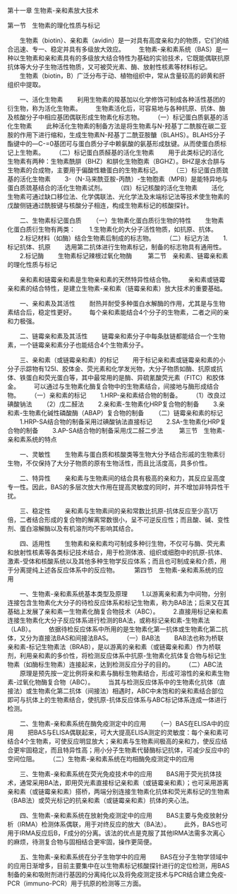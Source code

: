 第十一章 生物素-亲和素放大技术

第一节　生物素的理化性质与标记

　　生物素（biotin）、亲和素（avidin）是一对具有高度亲和力的物质，它们的结合迅速、专一、稳定并具有多级放大效应。 
　　生物素-亲和素系统（BAS）是一种以生物素和亲和素具有的多级放大结合特性为基础的实验技术，它既能偶联抗原抗体等大分子生物活性物质，又可被荧光素、酶、放射性核素等材料标记。 
　　生物素（biotin，B）广泛分布于动、植物组织中，常从含量较高的卵黄和肝组织中提取。 

　　一、活化生物素
　　利用生物素的羧基加以化学修饰可制成各种活性基团的衍生物，称为活化生物素。 
　　生物素活化后，可容易地与各种抗原、抗体、酶及核酸分子中相应基团偶联形成生物素化标志物。 
　　（一）标记蛋白质氨基的活化生物素
　　此种活化生物素的制备方法是将生物素与N-羟基丁二酰胺在碳二亚胺的作用下进行缩和，生成生物素N-羟基丁二酰亚胺醣（BLAHS）。BLAHS分子酯键中的—C-=0基团可与蛋白质分子中赖氨酸的氨基形成肽键。从而使蛋白质标记上生物素。
　　（二）标记蛋白质醛基的活化生物素
　　用于此类标记的活化生物素有两种：生物素酰肼（BHZ）和肼化生物胞素（BGHZ）。BHZ是水合肼与生物素的合成物，主要用于偏酸性糖蛋白的生物素标记。
　　（三）标记蛋白质巯基的活化生物素
　　3-（N-马来酰亚胺-丙酰）-生物胞素（MPB）是能特异地与蛋白质巯基结合的活化生物素试剂。
　　（四）标记核酸的活化生物素 
　　活化生物素可通过缺口移位法、化学偶联法、光化学法及末端标记法等技术使生物素的戊酸侧链通过酰胺键与核酸分子相连，构成生物素标记的核酸探针。

　　二、生物素标记蛋白质
　　（一）生物素化蛋白质衍生物的特性
　　生物素化蛋白质衍生物有两类： 
　　1.生物素化的大分子活性物质，如抗原、抗体。 
　　2.标记材料（如酶）结合生物素后制成的标志物。 
　　（二）标记方法 
　　1.标记抗体、抗原 
　　选用第二抗体进行生物素标记，制备的标志物具有通用性。 
　　2.标记酶 
　　生物素标记辣根过氧化物酶 
　　 
第二节　亲和素、链霉亲和素的理化性质与标记

　　亲和素和链霉亲和素是生物亲和素的天然特异性结合物。 
　　亲和素或链霉亲和素的结合特性，是建立生物素-亲和素（链霉亲和素）放大技术的重要基础。 

　　一、亲和素及其活性
　　耐热并耐受多种蛋白水解酶的作用，尤其是与生物素结合后，稳定性更好。
　　每个亲和素能结合4个分子的生物素，二者之间的亲和力极强。

　　二、链霉亲和素及其活性
　　链霉亲和素分子中每条肽链都能结合一个生物素，一个链霉亲和素分子也能结合4个生物素分子。 

　　三、亲和素（或链霉亲和素）的标记
　　用于标记亲和素或链霉亲和素的小分子示踪物有125Ⅰ、胶体金、荧光素和化学发光物，大分子物质如酶、抗原或抗体、铁蛋白和荧光蛋白等，其中最常用的是酶、异硫氰酸荧光素（FITC）和胶体金。 
　　可以通过与生物素化酶复合物中的生物素结合，间接地与酶形成结合物。 
　　（一）亲和素的标记
　　1.HRP-亲和素结合物的制备。
　　（1）改良过碘酸钠法
　　（2）戊二醛法
　　2.亲和素-生物素化HRP复合物的制备
　　3.亲和素-生物素化碱性磷酸酶（ABAP）复合物的制备
　　（二）链霉亲和素的标记
　　1.HRP-SA结合物的制备采用过碘酸钠法直接标记 
　　2.SA-生物素化HRP复合物的制备 
　　3.AP-SA结合物的制备采用戊二醛二步法 
　　 
第三节　生物素-亲和素系统的特点

　　一、灵敏性
　　生物素与蛋白质和核酸类等生物大分予结合形戚的生物素衍生物，不仅保持了大分子物质的原有生物活性，而且比活度高，具多价性。

　　二、特异性
　　亲和素与生物素间的结合具有极高的亲和力，其反应呈高度专一性。因此，BAS的多层次放大作用在提高灵敏度的同时，并不增加非特异性干扰。

　　三、稳定性
　　亲和素与生物素间的亲和常数比抗原-抗体反应至少高1万倍，二者结合形成的复合物的解离常数很小，呈不可逆反应性；而且酸、碱、变性剂、蛋白溶解酶以及有机溶剂均不影响其结合。

　　四、适用性
　　生物素和亲和素均可制成多种衍生物，不仅可与酶、荧光素和放射性核素等各类标记技术结合，用于检测体液、组织或细胞中的抗原-抗体、激素-受体和核酸系统以及其他多种生物学反应体系；而且也可制成亲和介质，用于分离提纯上述各反应体系中的反应物。
　　 
第四节　生物素-亲和素系统的应用

　　一、生物素-亲和素系统基本类型及原理
　　1.以游离亲和素为中间物，分别连接包含生物素化大分子的待检反应体系和标记生物素，称为BAB法；后来又在其基础上发展了亲和素一生物素化酶复合物技术（ABC）。 
　　2.直接用标记亲和素连接生物素化大分子反应体系进行检测的BA法，或称标记亲和素-生物素法（LAB）。 
　　依据待检反应体系中所用的是生物素化第一抗体或生物素化第二抗体，又分为直接法BAS和间接法BAS。 
　　（一）BAB法
　　BAB法也称为桥联亲和素-标记生物素法（BRAB），是以游离的亲和素（或链霉亲和素）作为桥联剂，利用亲和素的多价性，将检测反应体系中抗原-生物素化抗体复合物与标记生物素（如酶标生物素）连接起来，达到检测反应分子的目的。 
　　（二）ABC法
　　原理是预先按一定比例将亲和素与酶标生物素结合，形成可溶性的亲和素生物素-过氧化物酶复合物（ABC）。 
　　当其与检测反应体系中的生物素化抗体（直接法）或生物素化第二抗体（间接法）相遇时，ABC中未饱和的亲和素结合部位即可与抗体上的生物素结合，使抗原-抗体反应体系与ABC标记体系连成一体进行检测。

　　二、生物素-亲和素系统在酶免疫测定中的应用
　　（一）BAS在ELISA中的应用
　　把BAS与ELISA偶联起来，可大大提高ELISA测定的灵敏度：每个亲和素可结合4个生物素，可使反应明显放大；亲和素与生物素间极高的亲和力，使反应结合更牢固稳定，而且特异性高；用小分子生物素代替酶标记抗体，可减少反应中的空间位阻。 
　　（二）生物素-亲和素系统在均相酶免疫测定中的应用

　　三、生物素-亲和素系统在荧光免疫技术中的应用
　　BAS用于荧光抗体技术，通常采用BA法，即用荧光素直接标记亲和素（或链霉亲和素）；也可采用游离亲和素（或链霉亲和素）搭桥，两端分别连接生物素化抗体和荧光素标记的生物素（BAB法）或荧光标记的抗亲和素（或链霉亲和素）抗体的夹心法。

　　四、生物素-亲和素系统在放射免疫测定中的应用
　　BAS主要与免疫放射分析（IRMA）检测体系偶联，用于对终反应的放大（BA法）。
　　此外，BAS也可用于IRMA反应后B，F成分的分离。该法的优点是克服了其他IRMA法需多次离心的麻烦，待测复合物与固相结合更牢固，操作更简便。

　　五、生物素-亲和素系统在分子生物学中的应用
　　BAS在分子生物学领域中的应用日渐增多，目前主要集中在以生物素标记核酸探针进行的定位检测，用BAS制备的亲和吸附剂进行基因的分离纯化以及将免疫测定技术与PCR结合建立免疫-PCR（immuno-PCR）用于抗原的检测等三方面。
